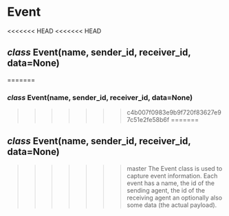 # Event


<<<<<<< HEAD
<<<<<<< HEAD
## _class_ Event(name, sender_id, receiver_id, data=None)
=======
### _class_ Event(name, sender_id, receiver_id, data=None)
>>>>>>> c4b007f0983e9b9f720f83627e97c51e2fe58b6f
=======
## _class_ Event(name, sender_id, receiver_id, data=None)
>>>>>>> master
The Event class is used to capture event information. Each event has a name, the id of the sending agent, the id of the receiving agent an optionally also some data (the actual payload).
